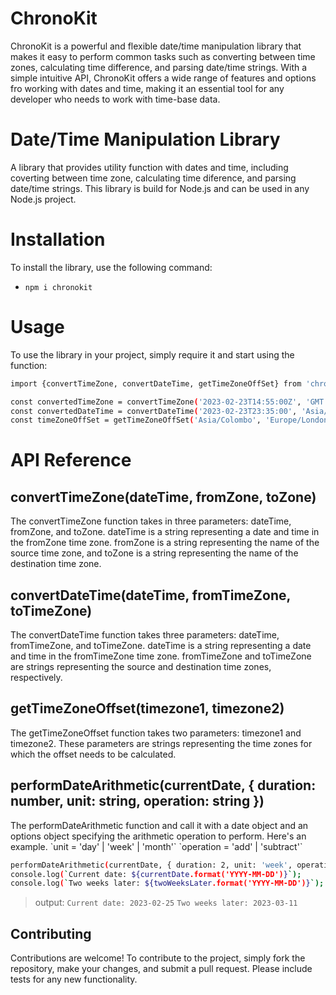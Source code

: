 # ChronoKit
ChronoKit is a powerful and flexible date/time manipulation library that makes it easy to perform common tasks such as converting between time zones, calculating time difference, and parsing date/time strings. With a simple intuitive API, ChronoKit offers a wide range of features and options fro working with dates and time, making it an essential tool for any developer who needs to work with time-base data.

# Date/Time Manipulation Library
A library that provides utility function with dates and time, including coverting between time zone, calculating time diference, and parsing date/time strings.
This library is build for Node.js and can be used in any Node.js project.

# Installation
To install the library, use the following command:
* ```npm i chronokit```

# Usage

To use the library in your project, simply require it and start using the function:

``` sh
import {convertTimeZone, convertDateTime, getTimeZoneOffSet} from 'chronokit';

const convertedTimeZone = convertTimeZone('2023-02-23T14:55:00Z', 'GMT', 'Australia/Darwin');
const convertedDateTime = convertDateTime('2023-02-23T23:35:00', 'Asia/Colombo', 'Europe/London');
const timeZoneOffSet = getTimeZoneOffSet('Asia/Colombo', 'Europe/London'); 
```


# API Reference
## convertTimeZone(dateTime, fromZone, toZone)
<p>The convertTimeZone function takes in three parameters: dateTime, fromZone, and toZone. dateTime is a string representing a date and time in the fromZone time zone. 
fromZone is a string representing the name of the source time zone, and toZone is a string representing the name of the destination time zone.</p>

## convertDateTime(dateTime, fromTimeZone, toTimeZone)
<p>The convertDateTime function takes three parameters: dateTime, fromTimeZone, and toTimeZone. dateTime is a string representing a date and time in the fromTimeZone time zone. 
fromTimeZone and toTimeZone are strings representing the source and destination time zones, respectively.</p>

## getTimeZoneOffset(timezone1, timezone2)
<p>The getTimeZoneOffset function takes two parameters: timezone1 and timezone2. These parameters are strings representing the time zones for which the offset needs to be calculated.</p>

## performDateArithmetic(currentDate, { duration: number, unit: string, operation: string })
<p>The performDateArithmetic function and call it with a date object and an options object specifying the arithmetic operation to perform. Here's an example.
`unit = 'day' | 'week' | 'month'`
`operation = 'add' | 'subtract'`
</p>

``` sh 
performDateArithmetic(currentDate, { duration: 2, unit: 'week', operation: 'add' });
console.log(`Current date: ${currentDate.format('YYYY-MM-DD')}`);
console.log(`Two weeks later: ${twoWeeksLater.format('YYYY-MM-DD')}`);
```
> output:
`Current date: 2023-02-25`
`Two weeks later: 2023-03-11`

## Contributing
<p> Contributions are welcome! To contribute to the project, simply fork the repository, make your changes, and submit a pull request. Please include tests for any new functionality.</p>